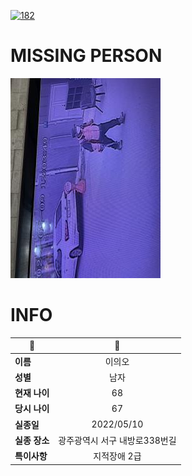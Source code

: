 [![182](https://img.shields.io/badge/%EC%8B%A4%EC%A2%85%EC%8B%A0%EA%B3%A0%EB%8A%94%20%EA%B5%AD%EB%B2%88%EC%97%86%EC%9D%B4-182-blue)](http://safe182.go.kr/index.do)

# MISSING PERSON

<img src="./missing_person.jpg">

# INFO

|🔑|💎|
|--|:--:|
|**이름**|이의오|
|**성별**|남자|
|**현재 나이**|68|
|**당시 나이**|67|
|**실종일**|2022/05/10|
|**실종 장소**|광주광역시 서구 내방로338번길 |
|**특이사항**|지적장애 2급|
